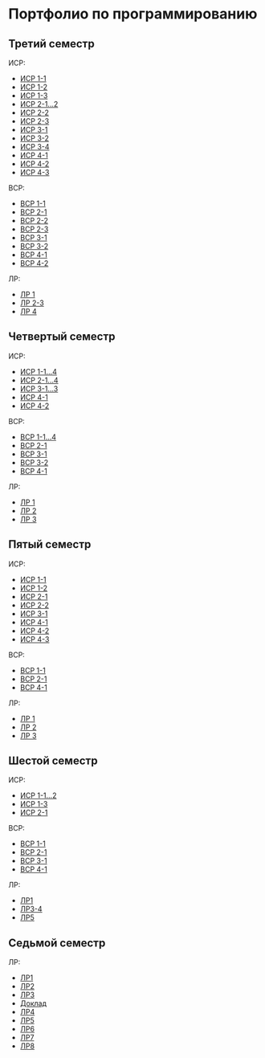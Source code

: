 # Портфолио по программированию

## Третий семестр 
ИСР:
* [ИСР 1-1](sem3/1/ИСР/task1.docx)
* [ИСР 1-2](sem3/1/ИСР/task2.py)
* [ИСР 1-3](sem3/1/ИСР/task3.py)
* [ИСР 2-1...2](sem3/2/ИСР/task1-2.py)
* [ИСР 2-2](sem3/2/ИСР/task3.py)
* [ИСР 2-3](sem3/2/ИСР/task4.py)
* [ИСР 3-1](sem3/3/ИСР/task1.pdf)
* [ИСР 3-2](sem3/3/ИСР/task2.py)
* [ИСР 3-4](sem3/3/ИСР/task4.py)
* [ИСР 4-1](sem3/4/ИСР/task1)
* [ИСР 4-2](sem3/4/ИСР/task2)
* [ИСР 4-3](sem3/4/ИСР/task3)


ВСР:
* [ВСР 1-1](sem3/1/ВСР/task1.pdf)
* [ВСР 2-1](sem3/2/ВСР/task1.pdf)
* [ВСР 2-2](sem3/2/ВСР/task2.py)
* [ВСР 2-3](sem3/2/ВСР/task3.py)
* [ВСР 3-1](sem3/3/ВСР/task1.py)
* [ВСР 3-2](sem3/3/ВСР/task2.py)
* [ВСР 4-1](sem3/4/ВСР/task2)
* [ВСР 4-2](sem3/4/ВСР/task1.pdf)


ЛР:
* [ЛР 1](sem3/ЛР/ЛР1/simplescript.py)
* [ЛР 2-3](sem3/ЛР/ЛР2-3/main.py)
* [ЛР 4](sem3/ЛР/ЛР4/json_parser/main.py)


## Четвертый семестр
ИСР:
* [ИСР 1-1...4](sem4/1/ИСР/task1-4)
* [ИСР 2-1...4](sem4/2/ИСР/task1-4.py)
* [ИСР 3-1...3](sem4/3/ИСР/task1-3.py)
* [ИСР 4-1](sem4/4/ИСР/task1.py)
* [ИСР 4-2](sem4/4/ИСР/task2.py)

ВСР:
* [ВСР 1-1...4](sem4/1/ВСР/task1)
* [ВСР 2-1](sem4/2/ВСР/task1.py)
* [ВСР 3-1](sem4/3/ВСР/task1)
* [ВСР 3-2](sem4/3/ВСР/task2)
* [ВСР 4-1](sem4/4/ВСР/main.py)

ЛР:
* [ЛР 1](sem4/ЛР/ЛР1)
* [ЛР 2](sem4/ЛР/ЛР2/sql)
* [ЛР 3](sem4/ЛР/ЛР3)

## Пятый семестр
ИСР:
* [ИСР 1-1](sem5/1/ИСР/task1.ipynb)
* [ИСР 1-2](sem5/1/ИСР/task2)
* [ИСР 2-1](sem5/2/ИСР/task1.py)
* [ИСР 2-2](sem5/2/ИСР/task2.py)
* [ИСР 3-1](sem5/3/ИСР/task1.py)
* [ИСР 4-1](sem5/4/ИСР/task1.py)
* [ИСР 4-2](sem5/4/ИСР/task2.py)
* [ИСР 4-3](sem5/4/ИСР/task3.py)

ВСР:
* [ВСР 1-1](sem5/1/ВСР/task1.py)
* [ВСР 2-1](sem5/2/ВСР/task1.py)
* [ВСР 4-1](sem5/4/ВСР/task1.py)

ЛР:
* [ЛР 1](sem5/ЛР/ЛР1_Requests)
* [ЛР 2](sem5/ЛР/ЛР2_Удаленный_импорт)
* [ЛР 3](sem5/ЛР/ЛР3_Чат)

## Шестой семестр
ИСР:
* [ИСР 1-1...2](sem6/1/ИСР/task1-2.py)
* [ИСР 1-3](sem6/1/ИСР/task3.py)
* [ИСР 2-1](sem6/2/ИСР/task1.py)

ВСР:
* [ВСР 1-1](sem6/1/ВСР/task1.py)
* [ВСР 2-1](sem6/2/ВСР/task1/task.py)
* [ВСР 3-1](sem6/3/ВСР/task1)
* [ВСР 4-1](sem6/4/ВСР/task1)

ЛР:
* [ЛР1](sem6/Лабораторные_работы/ЛР1-2/LR)
* [ЛР3-4](sem6/Лабораторные_работы/ЛР3-4/main.py)
* [ЛР5](https://colab.research.google.com/drive/1q3dNuVBNwP-0HYgsty19t-L9n_OYOtAx?usp=sharing)

## Седьмой семестр

ЛР:
* [ЛР1](sem7/lr1)
* [ЛР2](https://hub.docker.com/r/denisnyux/prog-lr1)
* [ЛР3](sem7/lr3)
* [Доклад](https://github.com/DenisNyux/ci-proj)
* [ЛР4](https://github.com/DenisNyux/flask_react)
* [ЛР5](https://replit.com/@DenisNyukhalov/LR5-sem7#main.py)
* [ЛР6](https://replit.com/@DenisNyukhalov/LR6-sem7#main.py)
* [ЛР7](sem7/sitelr)
* [ЛР8](https://github.com/DenisNyux/django-sample)


